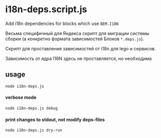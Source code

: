 # i18n-deps.script.js
Add i18n dependencies for blocks which use `BEM.I18N`

Весьма специфичный для Яндекса скрипт для миграции системы сборки (а конкретно формата зависимостей Блоков `*.deps.js`).

Скрипт для проставления зависимостей от i18n для lego и сервисов.

Зависимость от ядра I18N здесь не проставляется, но необходима

## usage
`node i18n-deps.js`

#### verbose mode
`node i18n-deps.js debug`

#### print changes to stdout, not modify deps-files
`node i18n-deps.js dry-run`
